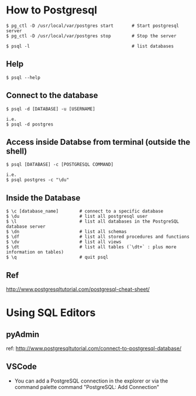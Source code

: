 # How to Postgresql

```
$ pg_ctl -D /usr/local/var/postgres start       # Start postgresql server
$ pg_ctl -D /usr/local/var/postgres stop        # Stop the server

$ psql -l                                       # list databases
```

## Help
```
$ psql --help
```

## Connect to the database
```
$ psql -d [DATABASE] -u [USERNAME]

i.e.
$ psql -d postgres
```

## Access inside Databse from terminal (outside the shell)
```
$ psql [DATABASE] -c [POSTGRESQL COMMAND]

i.e.
$ psql postgres -c "\du"
```



## Inside the Database
```
$ \c [database_name]        # connect to a specific database
$ \du                       # list all postgresql user 
$ \l                        # list all databases in the PostgreSQL database server
$ \dn                       # list all schemas
$ \df                       # list all stored procedures and functions 
$ \dv                       # list all views
$ \dt                       # list all tables (`\dt+` : plus more information on tables)
$ \q                        # quit psql

```

## Ref
http://www.postgresqltutorial.com/postgresql-cheat-sheet/


# Using SQL Editors
## pyAdmin
ref: http://www.postgresqltutorial.com/connect-to-postgresql-database/

## VSCode
- You can add a PostgreSQL connection in the explorer or via the command palette command "PostgreSQL: Add Connection"
